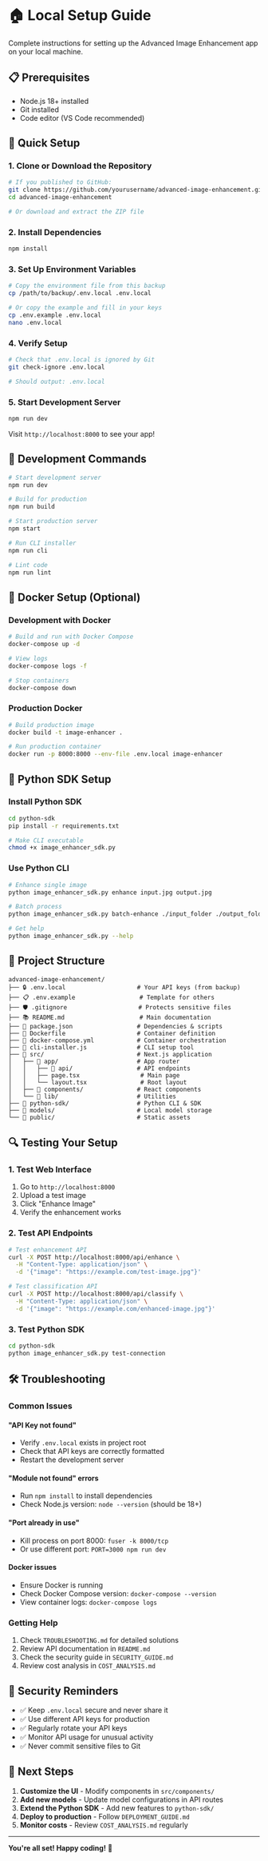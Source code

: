 # 🏠 Local Setup Guide

Complete instructions for setting up the Advanced Image Enhancement app on your local machine.

## 📋 Prerequisites

- Node.js 18+ installed
- Git installed
- Code editor (VS Code recommended)

## 🚀 Quick Setup

### 1. Clone or Download the Repository
```bash
# If you published to GitHub:
git clone https://github.com/yourusername/advanced-image-enhancement.git
cd advanced-image-enhancement

# Or download and extract the ZIP file
```

### 2. Install Dependencies
```bash
npm install
```

### 3. Set Up Environment Variables
```bash
# Copy the environment file from this backup
cp /path/to/backup/.env.local .env.local

# Or copy the example and fill in your keys
cp .env.example .env.local
nano .env.local
```

### 4. Verify Setup
```bash
# Check that .env.local is ignored by Git
git check-ignore .env.local

# Should output: .env.local
```

### 5. Start Development Server
```bash
npm run dev
```

Visit `http://localhost:8000` to see your app!

## 🔧 Development Commands

```bash
# Start development server
npm run dev

# Build for production
npm run build

# Start production server
npm start

# Run CLI installer
npm run cli

# Lint code
npm run lint
```

## 🐳 Docker Setup (Optional)

### Development with Docker
```bash
# Build and run with Docker Compose
docker-compose up -d

# View logs
docker-compose logs -f

# Stop containers
docker-compose down
```

### Production Docker
```bash
# Build production image
docker build -t image-enhancer .

# Run production container
docker run -p 8000:8000 --env-file .env.local image-enhancer
```

## 🐍 Python SDK Setup

### Install Python SDK
```bash
cd python-sdk
pip install -r requirements.txt

# Make CLI executable
chmod +x image_enhancer_sdk.py
```

### Use Python CLI
```bash
# Enhance single image
python image_enhancer_sdk.py enhance input.jpg output.jpg

# Batch process
python image_enhancer_sdk.py batch-enhance ./input_folder ./output_folder

# Get help
python image_enhancer_sdk.py --help
```

## 📁 Project Structure

```
advanced-image-enhancement/
├── 🔒 .env.local                    # Your API keys (from backup)
├── 📋 .env.example                  # Template for others
├── 🛡️ .gitignore                    # Protects sensitive files
├── 📚 README.md                     # Main documentation
├── 🚀 package.json                  # Dependencies & scripts
├── 🐳 Dockerfile                    # Container definition
├── 🐳 docker-compose.yml            # Container orchestration
├── 🔧 cli-installer.js              # CLI setup tool
├── 📁 src/                          # Next.js application
│   ├── 📁 app/                      # App router
│   │   ├── 📁 api/                  # API endpoints
│   │   ├── page.tsx                 # Main page
│   │   └── layout.tsx               # Root layout
│   ├── 📁 components/               # React components
│   └── 📁 lib/                      # Utilities
├── 📁 python-sdk/                   # Python CLI & SDK
├── 📁 models/                       # Local model storage
└── 📁 public/                       # Static assets
```

## 🔍 Testing Your Setup

### 1. Test Web Interface
1. Go to `http://localhost:8000`
2. Upload a test image
3. Click "Enhance Image"
4. Verify the enhancement works

### 2. Test API Endpoints
```bash
# Test enhancement API
curl -X POST http://localhost:8000/api/enhance \
  -H "Content-Type: application/json" \
  -d '{"image": "https://example.com/test-image.jpg"}'

# Test classification API
curl -X POST http://localhost:8000/api/classify \
  -H "Content-Type: application/json" \
  -d '{"image": "https://example.com/enhanced-image.jpg"}'
```

### 3. Test Python SDK
```bash
cd python-sdk
python image_enhancer_sdk.py test-connection
```

## 🛠️ Troubleshooting

### Common Issues

#### "API Key not found"
- Verify `.env.local` exists in project root
- Check that API keys are correctly formatted
- Restart the development server

#### "Module not found" errors
- Run `npm install` to install dependencies
- Check Node.js version: `node --version` (should be 18+)

#### "Port already in use"
- Kill process on port 8000: `fuser -k 8000/tcp`
- Or use different port: `PORT=3000 npm run dev`

#### Docker issues
- Ensure Docker is running
- Check Docker Compose version: `docker-compose --version`
- View container logs: `docker-compose logs`

### Getting Help

1. Check `TROUBLESHOOTING.md` for detailed solutions
2. Review API documentation in `README.md`
3. Check the security guide in `SECURITY_GUIDE.md`
4. Review cost analysis in `COST_ANALYSIS.md`

## 🔐 Security Reminders

- ✅ Keep `.env.local` secure and never share it
- ✅ Use different API keys for production
- ✅ Regularly rotate your API keys
- ✅ Monitor API usage for unusual activity
- ✅ Never commit sensitive files to Git

## 🎯 Next Steps

1. **Customize the UI** - Modify components in `src/components/`
2. **Add new models** - Update model configurations in API routes
3. **Extend the Python SDK** - Add new features to `python-sdk/`
4. **Deploy to production** - Follow `DEPLOYMENT_GUIDE.md`
5. **Monitor costs** - Review `COST_ANALYSIS.md` regularly

---

**You're all set! Happy coding!** 🚀
